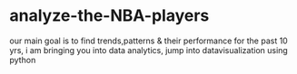 # analyze-the-NBA-players
our main goal is to find trends,patterns &amp; their performance for the past 10 yrs, i am bringing you into data analytics, jump into datavisualization using python
